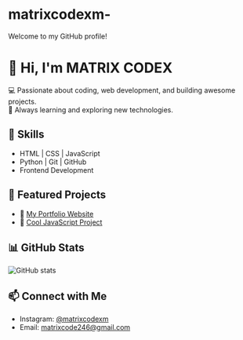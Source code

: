 # matrixcodexm-
Welcome to my GitHub profile!
# 👋 Hi, I'm MATRIX CODEX
💻 Passionate about coding, web development, and building awesome projects.  
🚀 Always learning and exploring new technologies.  

## 🔧 Skills
- HTML | CSS | JavaScript  
- Python | Git | GitHub  
- Frontend Development  

## 📂 Featured Projects
- 🔗 [My Portfolio Website](#)
- 🔗 [Cool JavaScript Project](#)

## 📊 GitHub Stats
![GitHub stats](https://github-readme-stats.vercel.app/api?username=matrixcodexm&show_icons=true&theme=tokyonight)

## 📫 Connect with Me
- Instagram: [@matrixcodexm](https://instagram.com/matrixcodexm)
- Email: matrixcode246@gmail.com

